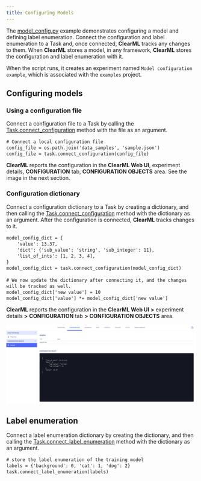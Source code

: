 ```yaml
---
title: Configuring Models
---
```


The [model_config.py](https://github.com/allegroai/clearml/blob/master/examples/reporting/model_config.py) example demonstrates 
configuring a model and defining label enumeration. Connect the configuration and label enumeration to a Task and, once 
connected, **ClearML** tracks any changes to them. When **ClearML** stores a model, in any framework, **ClearML** stores 
the configuration and label enumeration with it. 

When the script runs, it creates an experiment named `Model configuration example`, which is associated with the `examples` project.

## Configuring models

### Using a configuration file

Connect a configuration file to a Task by calling the [Task.connect_configuration](../../references/sdk/task.md#connect_configuration) 
method with the file as an argument.

    # Connect a local configuration file
    config_file = os.path.join('data_samples', 'sample.json')
    config_file = task.connect_configuration(config_file)

**ClearML** reports the configuration in the **ClearML Web UI**, experiment details, **CONFIGURATION** tab, **CONFIGURATION OBJECTS** 
area. See the image in the next section.

### Configuration dictionary

Connect a configuration dictionary to a Task by creating a dictionary, and then calling the [Task.connect_configuration](../../references/sdk/task.md#connect_configuration) 
method with the dictionary as an argument. After the configuration is connected, **ClearML** tracks changes to it.

    model_config_dict = {
        'value': 13.37,
        'dict': {'sub_value': 'string', 'sub_integer': 11},
        'list_of_ints': [1, 2, 3, 4],
    }
    model_config_dict = task.connect_configuration(model_config_dict)
    
    # We now update the dictionary after connecting it, and the changes will be tracked as well.
    model_config_dict['new value'] = 10
    model_config_dict['value'] *= model_config_dict['new value']

**ClearML** reports the configuration in the **ClearML Web UI** **>** experiment details **>** **CONFIGURATION** tab **>** 
**CONFIGURATION OBJECTS** area.

![image](../../img/examples_reporting_config.png)

## Label enumeration

Connect a label enumeration dictionary by creating the dictionary, and then calling the [Task.connect_label_enumeration](../../references/sdk/task.md#connect_label_enumeration) 
method with the dictionary as an argument.

    # store the label enumeration of the training model
    labels = {'background': 0, 'cat': 1, 'dog': 2}
    task.connect_label_enumeration(labels)

